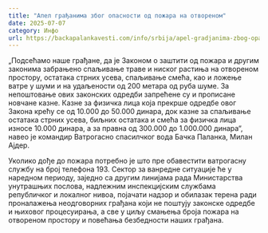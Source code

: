 ```yaml
---
title: "Апел грађанима због опасности од пожара на отвореном"
date: 2025-07-07
category: Инфо
url: https://backapalankavesti.com/info/srbija/apel-gradjanima-zbog-opasnosti-od-pozara-na-otvorenom/
---
```


„Подсећамо наше грађане, да је Законом о заштити од пожара и другим законима забрањено спаљивање траве и ниског растиња на отвореном простору, остатака стрних усева, спаљивање смећа, као и ложење ватре у шуми и на удаљености од 200 метара од руба шуме. За непоштовање ових законских одредби запрећене су и прописане новчане казне. Казне за физичка лица која прекрше одредбе овог Закона крећу се од 10.000 до 50.000 динара, док казне за спаљивање остатака стрних усева, биљних остатака и смећа за физичка лица износе 10.000 динара, а за правна од 300.000 до 1.000.000 динара“, навео је командир Ватрогасно спасилчког вода Бачка Паланка, Милан Ајдер.

Уколико дође до пожара потребно је што пре обавестити ватрогасну службу на број телефона 193. Сектор за ванредне ситуације ће у наредном периоду, заједно са другим линијама рада Министарства унутрашњих послова, надлежним инспекцијским службама републичког и локалног нивоа, појачати надзор и обилазак терена ради проналажења неодговорних грађана који не поштују законске одредбе и њиховог
процесуирања, а све у циљу смањења броја пожара на отвореном простору и повећања безбедности наших грађана.
